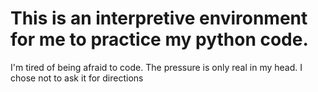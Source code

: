 # This is an interpretive environment for me to practice my python code. 

I'm tired of being afraid to code. The pressure is only real in my head. I chose not to ask it for directions
